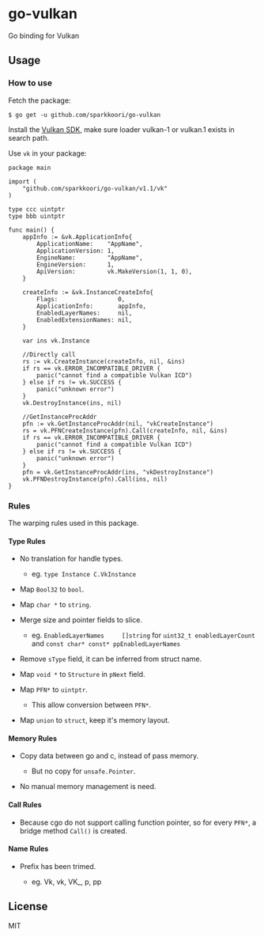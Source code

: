 # go-vulkan
Go binding for Vulkan

## Usage

### How to use

Fetch the package:

```
$ go get -u github.com/sparkkoori/go-vulkan
```
Install the [Vulkan SDK](https://www.lunarg.com/vulkan-sdk/), make sure loader vulkan-1 or vulkan.1 exists in search path.

Use `vk` in your package:

```
package main

import (
	"github.com/sparkkoori/go-vulkan/v1.1/vk"
)

type ccc uintptr
type bbb uintptr

func main() {
	appInfo := &vk.ApplicationInfo{
		ApplicationName:    "AppName",
		ApplicationVersion: 1,
		EngineName:         "AppName",
		EngineVersion:      1,
		ApiVersion:         vk.MakeVersion(1, 1, 0),
	}

	createInfo := &vk.InstanceCreateInfo{
		Flags:                 0,
		ApplicationInfo:       appInfo,
		EnabledLayerNames:     nil,
		EnabledExtensionNames: nil,
	}

	var ins vk.Instance

	//Directly call
	rs := vk.CreateInstance(createInfo, nil, &ins)
	if rs == vk.ERROR_INCOMPATIBLE_DRIVER {
		panic("cannot find a compatible Vulkan ICD")
	} else if rs != vk.SUCCESS {
		panic("unknown error")
	}
	vk.DestroyInstance(ins, nil)

	//GetInstanceProcAddr
	pfn := vk.GetInstanceProcAddr(nil, "vkCreateInstance")
	rs = vk.PFNCreateInstance(pfn).Call(createInfo, nil, &ins)
	if rs == vk.ERROR_INCOMPATIBLE_DRIVER {
		panic("cannot find a compatible Vulkan ICD")
	} else if rs != vk.SUCCESS {
		panic("unknown error")
	}
	pfn = vk.GetInstanceProcAddr(ins, "vkDestroyInstance")
	vk.PFNDestroyInstance(pfn).Call(ins, nil)
}

```

### Rules

The warping rules used in this package.

#### Type Rules

- No translation for handle types.

  - eg. `type Instance C.VkInstance`


- Map `Bool32` to `bool`.

- Map `char *` to `string`.

- Merge size and pointer fields to slice.

  - eg. `EnabledLayerNames     []string` for
  `uint32_t enabledLayerCount` and `const char* const* ppEnabledLayerNames`


- Remove `sType` field, it can be inferred from struct name.

- Map `void *` to `Structure` in `pNext` field.

- Map `PFN*` to `uintptr`.

	- This allow conversion between `PFN*`.

- Map `union` to `struct`, keep it's memory layout.


#### Memory Rules

- Copy data between go and c, instead of pass memory.

  - But no copy for `unsafe.Pointer`.


- No manual memory management is need.


#### Call Rules

- Because cgo do not support calling function pointer, so for every `PFN*`, a bridge method `Call()` is created.

#### Name Rules

- Prefix has been trimed.

  - eg. Vk, vk, VK_, p, pp

## License
MIT

